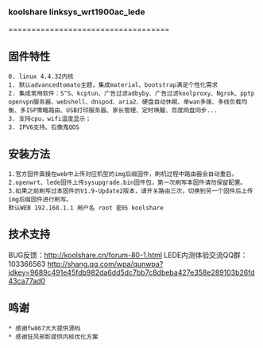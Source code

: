 ### koolshare linksys_wrt1900ac_lede
===================================

## 固件特性
    0. linux 4.4.32内核
    1. 默认advancedtomato主题，集成material、bootstrap满足个性化需求
    2. 集成常用软件：S^S、kcptun、广告过滤adbyby、广告过滤koolproxy、Ngrok、pptp openvpn服务器、webshell、dnspod、aria2、硬盘自动休眠、单wan多拨、多线负载均衡、多ISP策略路由、USB打印服务器、家长管理、定时唤醒、百度网盘同步...
    3. 支持cpu，wifi温度显示；
    3. IPV6支持、石像鬼QOS

## 安装方法

    1.官方固件直接在web中上传对应机型的img后缀固件，刷机过程中路由器会自动重启。
    2.openwrt、lede固件上传sysupgrade.bin固件包，第一次刷写本固件请勿保留配置。
    3.如果之前刷写过本固件的V1.9-Update2版本，请开关路由三次，切换到另一个固件后上传img后缀固件进行刷写。
    默认WEB 192.168.1.1 用户名 root 密码 koolshare
## 技术支持

BUG反馈：<http://koolshare.cn/forum-80-1.html>     LEDE内测体验交流QQ群：103366563 <http://shang.qq.com/wpa/qunwpa?idkey=9689c491e45fdb982da6dd5dc7bb7c8dbeba427e358e289103b26fd43ca77ad0>

## 鸣谢
	* 感谢fw867大大提供源码
	* 感谢狂风邪影提供内核优化方案